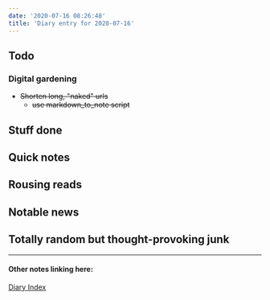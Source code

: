```yaml
---
date: '2020-07-16 08:26:48'
title: 'Diary entry for 2020-07-16'
---
```

## Todo
### Digital gardening
* ~~Shorten long, "naked" urls~~
  * ~~use markdown_to_note script~~

## Stuff done

## Quick notes

## Rousing reads

## Notable news

## Totally random but thought-provoking junk

---
#### Other notes linking here:

[Diary Index](/diary)
